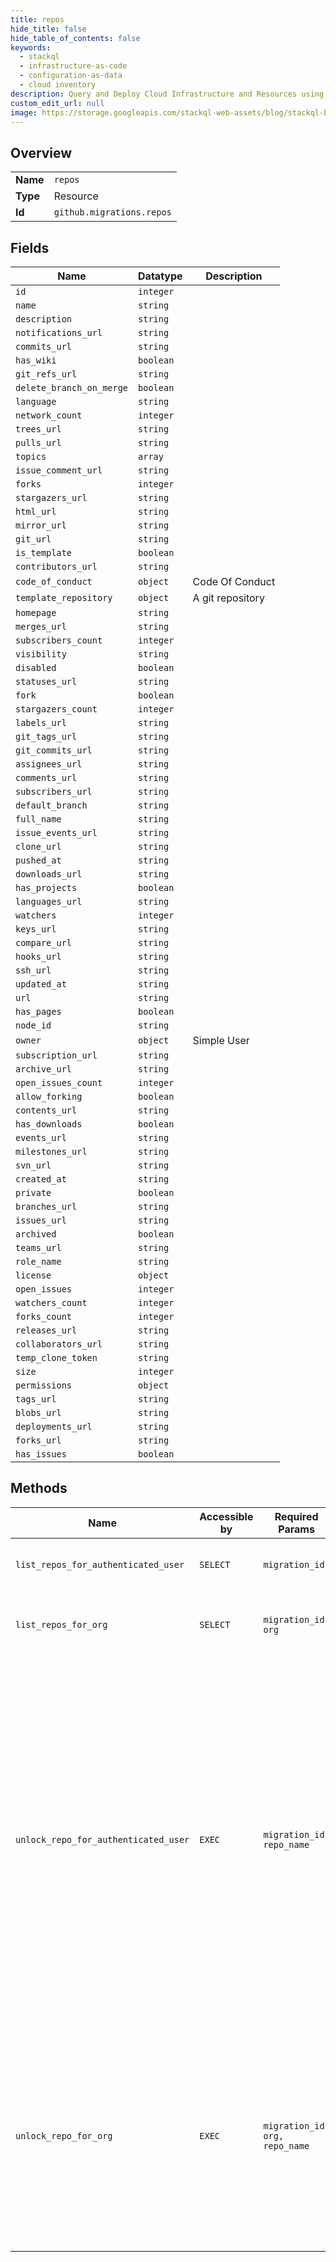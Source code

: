 ```yaml
---
title: repos
hide_title: false
hide_table_of_contents: false
keywords:
  - stackql
  - infrastructure-as-code
  - configuration-as-data
  - cloud inventory
description: Query and Deploy Cloud Infrastructure and Resources using SQL
custom_edit_url: null
image: https://storage.googleapis.com/stackql-web-assets/blog/stackql-blog-post-featured-image.png
---
```

  
    

## Overview
<table><tbody>
<tr><td><b>Name</b></td><td><code>repos</code></td></tr>
<tr><td><b>Type</b></td><td>Resource</td></tr>
<tr><td><b>Id</b></td><td><code>github.migrations.repos</code></td></tr>
</tbody></table>

## Fields
| Name | Datatype | Description |
| ---- | -------- | ----------- |
| `id` | `integer` |  |
| `name` | `string` |  |
| `description` | `string` |  |
| `notifications_url` | `string` |  |
| `commits_url` | `string` |  |
| `has_wiki` | `boolean` |  |
| `git_refs_url` | `string` |  |
| `delete_branch_on_merge` | `boolean` |  |
| `language` | `string` |  |
| `network_count` | `integer` |  |
| `trees_url` | `string` |  |
| `pulls_url` | `string` |  |
| `topics` | `array` |  |
| `issue_comment_url` | `string` |  |
| `forks` | `integer` |  |
| `stargazers_url` | `string` |  |
| `html_url` | `string` |  |
| `mirror_url` | `string` |  |
| `git_url` | `string` |  |
| `is_template` | `boolean` |  |
| `contributors_url` | `string` |  |
| `code_of_conduct` | `object` | Code Of Conduct |
| `template_repository` | `object` | A git repository |
| `homepage` | `string` |  |
| `merges_url` | `string` |  |
| `subscribers_count` | `integer` |  |
| `visibility` | `string` |  |
| `disabled` | `boolean` |  |
| `statuses_url` | `string` |  |
| `fork` | `boolean` |  |
| `stargazers_count` | `integer` |  |
| `labels_url` | `string` |  |
| `git_tags_url` | `string` |  |
| `git_commits_url` | `string` |  |
| `assignees_url` | `string` |  |
| `comments_url` | `string` |  |
| `subscribers_url` | `string` |  |
| `default_branch` | `string` |  |
| `full_name` | `string` |  |
| `issue_events_url` | `string` |  |
| `clone_url` | `string` |  |
| `pushed_at` | `string` |  |
| `downloads_url` | `string` |  |
| `has_projects` | `boolean` |  |
| `languages_url` | `string` |  |
| `watchers` | `integer` |  |
| `keys_url` | `string` |  |
| `compare_url` | `string` |  |
| `hooks_url` | `string` |  |
| `ssh_url` | `string` |  |
| `updated_at` | `string` |  |
| `url` | `string` |  |
| `has_pages` | `boolean` |  |
| `node_id` | `string` |  |
| `owner` | `object` | Simple User |
| `subscription_url` | `string` |  |
| `archive_url` | `string` |  |
| `open_issues_count` | `integer` |  |
| `allow_forking` | `boolean` |  |
| `contents_url` | `string` |  |
| `has_downloads` | `boolean` |  |
| `events_url` | `string` |  |
| `milestones_url` | `string` |  |
| `svn_url` | `string` |  |
| `created_at` | `string` |  |
| `private` | `boolean` |  |
| `branches_url` | `string` |  |
| `issues_url` | `string` |  |
| `archived` | `boolean` |  |
| `teams_url` | `string` |  |
| `role_name` | `string` |  |
| `license` | `object` |  |
| `open_issues` | `integer` |  |
| `watchers_count` | `integer` |  |
| `forks_count` | `integer` |  |
| `releases_url` | `string` |  |
| `collaborators_url` | `string` |  |
| `temp_clone_token` | `string` |  |
| `size` | `integer` |  |
| `permissions` | `object` |  |
| `tags_url` | `string` |  |
| `blobs_url` | `string` |  |
| `deployments_url` | `string` |  |
| `forks_url` | `string` |  |
| `has_issues` | `boolean` |  |
## Methods
| Name | Accessible by | Required Params | Description |
| ---- | ------------- | --------------- | ----------- |
| `list_repos_for_authenticated_user` | `SELECT` | `migration_id` | Lists all the repositories for this user migration. |
| `list_repos_for_org` | `SELECT` | `migration_id, org` | List all the repositories for this organization migration. |
| `unlock_repo_for_authenticated_user` | `EXEC` | `migration_id, repo_name` | Unlocks a repository. You can lock repositories when you [start a user migration](https://docs.github.com/rest/reference/migrations#start-a-user-migration). Once the migration is complete you can unlock each repository to begin using it again or [delete the repository](https://docs.github.com/rest/reference/repos#delete-a-repository) if you no longer need the source data. Returns a status of `404 Not Found` if the repository is not locked. |
| `unlock_repo_for_org` | `EXEC` | `migration_id, org, repo_name` | Unlocks a repository that was locked for migration. You should unlock each migrated repository and [delete them](https://docs.github.com/rest/reference/repos#delete-a-repository) when the migration is complete and you no longer need the source data. |
